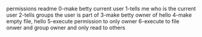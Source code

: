 permissions readme
0-make betty current user
1-tells me who is the current user
2-tells groups the user is part of
3-make betty owner of hello
4-make empty file, hello
5-execute permission to only owner
6-execute to file onwer and group owner and only read to others
